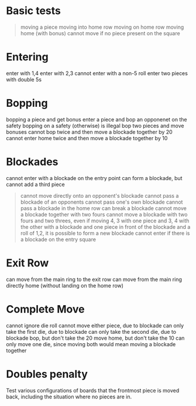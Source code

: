 # Basic tests

> moving a piece
moving into home row
moving on home row
moving home (with bonus)
cannot move if no piece present on the square

# Entering

enter with 1,4
enter with 2,3
cannot enter with a non-5 roll
enter two pieces with double 5s

# Bopping

bopping a piece and get bonus
enter a piece and bop an opponenet on the safety
bopping on a safety (otherwise) is illegal
bop two pieces and move bonuses
cannot bop twice and then move a blockade together by 20
cannot enter home twice and then move a blockade together by 10

# Blockades

cannot enter with a blockade on the entry point
can form a blockade, but cannot add a third piece
> cannot move directly onto an opponent's blockade
> cannot pass a blockade of an opponents
> cannot pass one's own blockade
cannot pass a blockade in the home row
> can break a blockade
cannot move a blockade together with two fours
cannot move a blockade with two fours and two threes, even if moving 4, 3 with one piece and 3, 4 with the other
with a blockade and one piece in front of the blockade and a roll of 1,2, it is possible to form a new blockade
cannot enter if there is a blockade on the entry square

# Exit Row

can move from the main ring to the exit row
can move from the main ring directly home (without landing on the home row)

# Complete Move

cannot ignore die roll
cannot move either piece, due to blockade
can only take the first die, due to blockade
can only take the second die, due to blockade
bop, but don't take the 20
move home, but don't take the 10
can only move one die, since moving both would mean moving a blockade together

# Doubles penalty

Test various configurations of boards that the frontmost piece is moved back, including the situation where no pieces are in.

